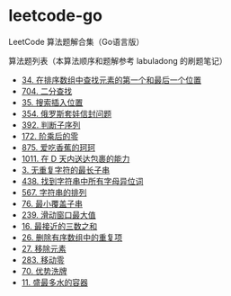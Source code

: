 # leetcode-go
LeetCode 算法题解合集（Go语言版）

算法题列表（本算法顺序和题解参考 labuladong 的刷题笔记）
- [34. 在排序数组中查找元素的第一个和最后一个位置](https://kangaro0o.github.io/leetcode-34-zai-pai-xu-shu-zu-zhong-cha-zhao-yuan-su-de-di-yi-ge-he-zui-hou-yi-ge-wei-zhi/)
- [704. 二分查找](https://kangaro0o.github.io/704-er-fen-cha-zhao/)
- [35. 搜索插入位置](https://kangaro0o.github.io/35-sou-suo-cha-ru-wei-zhi/)
- [354. 俄罗斯套娃信封问题](https://kangaro0o.github.io/354-e-luo-si-tao-wa-xin-feng-wen-ti/)
- [392. 判断子序列](https://kangaro0o.github.io/392-pan-duan-zi-xu-lie/)
- [172. 阶乘后的零](https://kangaro0o.github.io/172-jie-cheng-hou-de-ling/)
- [875. 爱吃香蕉的珂珂](https://kangaro0o.github.io/875-ai-chi-xiang-jiao-de-ke-ke/)
- [1011. 在 D 天内送达包裹的能力](https://kangaro0o.github.io/1011-zai-d-tian-nei-song-da-bao-guo-de-neng-li/)
- [3. 无重复字符的最长子串](https://kangaro0o.github.io/1gkPX881b/)
- [438. 找到字符串中所有字母异位词](https://kangaro0o.github.io/BEEZi0O7_/)
- [567. 字符串的排列](https://kangaro0o.github.io/3U5cy8w2C/)
- [76. 最小覆盖子串](https://kangaro0o.github.io/xsqRVMl3J/)
- [239. 滑动窗口最大值](https://kangaro0o.github.io/fYCKxL_B7/)
- [16. 最接近的三数之和](https://kangaro0o.github.io/pPMR-7ZAJ/)
- [26. 删除有序数组中的重复项](https://kangaro0o.github.io/xlM6V5uuE/)
- [27. 移除元素](https://kangaro0o.github.io/rl8OOYL9z/)
- [283. 移动零](https://kangaro0o.github.io/JFD7Ab9Ou/)
- [70. 优势洗牌](https://kangaro0o.github.io/aH2csHaSr/)
- [11. 盛最多水的容器](https://kangaro0o.github.io/L4u74aBHp/)